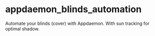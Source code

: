 # appdaemon_blinds_automation
Automate your blinds (cover) with Appdaemon. With sun tracking for optimal shadow.
